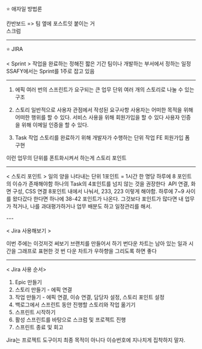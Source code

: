 ⭐ 애자일 방법론

칸반보드 => 팀 옆에 포스트잇 붙이는 거  
스크럼

----------------------
  
⭐ JIRA

< Sprint > 
작업을 완료하는 정해진 짧은 기간 
팀이나 개발하는 부서에서 정하는 일정 
SSAFY에서는 Sprint를 1주로 잡고 있음 

--------------------

1. 에픽 
여러 번의 스프린트가 요구되는 큰 업무 단위 
여러 개의 스토리로 나눌 수 있는 구조 

2. 스토리 
일반적으로 사용자 관점에서 작성된 요구사항 
사용자는 어떠한 목적을 위해 어떠한 행위를 할 수 있다. 
서비스 사용을 위해 회원가입을 할 수 있다 
사용자 인증을 위해 이메일 인증을 할 수 있다. 

3. Task 작업
스토리를 완료하기 위해 개발자가 수행하는 단위 작업 
FE 회원가입 폼 구현 

이런 업무의 단위를 폰트화시켜서 하는게 스토리 포인트 

---

< 스토리 포인트 >
일의 양을 나타내는 단위 
1포인트 = 1시간
한 명당 하루에 8 포인트의 이슈가 존재해야함
하나의 Task의 4포인트를 넘지 않는 것을 권장한다 
​
API 연결, 화면 구성, CSS 연결 
8포인트 내에서 나눠서, 233, 223 이렇게 해야함. 
하루에 7~9 사이를 왔다갔다 한다면 하나에 38-42 포인트가 나온다. 
그것보다 포인트가 많다면 내 업무가 적거나, 나를 과대평가하거나 
업무 배분도 하고 일정관리를 해서. 

​---

< Jira 사용해보기 >

이번 주에는 이것저것 써보기 
브랜치를 만들어서 하기 
번다운 차트는 남아 있는 일과 시간을 그래프로 표현한 것 
번 다운 차트가 우하향을 그리도록 하면 좋다 

---

< Jira 사용 순서>

1. Epic 만들기 
2. 스토리 만들기 - 에픽 연결
3. 작업 만들기 - 에픽 연결, 이슈 연결, 담당자 설정, 스토리 포인트 설정
4. 백로그에서 스프린트 동안 진행할 스토리와 작업 옮기기 
5. 스프린트 시작하기 
6. 활성 스프린트를 바탕으로 스크럼 및 프로젝트 진행
7. 스프린트 종료 및 회고

Jira는 프로젝트 도구이지 최종 목적이 아니다 
이슈번호에 지나치게 집착하지 말자. 
